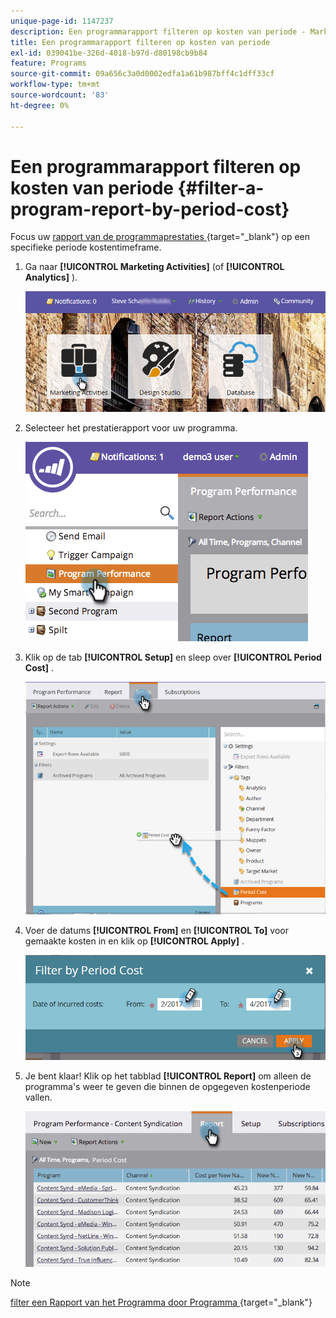 ```yaml
---
unique-page-id: 1147237
description: Een programmarapport filteren op kosten van periode - Marketo Docs - Productdocumentatie
title: Een programmarapport filteren op kosten van periode
exl-id: 039041be-326d-4018-b97d-d80198cb9b84
feature: Programs
source-git-commit: 09a656c3a0d0002edfa1a61b987bff4c1dff33cf
workflow-type: tm+mt
source-wordcount: '83'
ht-degree: 0%

---
```


# Een programmarapport filteren op kosten van periode {#filter-a-program-report-by-period-cost}

Focus uw [ rapport van de programmaprestaties ](/help/marketo/product-docs/core-marketo-concepts/programs/program-performance-report/create-a-program-performance-report.md){target="_blank"} op een specifieke periode kostentimeframe.

1. Ga naar **[!UICONTROL Marketing Activities]** (of **[!UICONTROL Analytics]** ).

   ![](assets/login-marketing-activities-1.png)

1. Selecteer het prestatierapport voor uw programma.

   ![](assets/image2014-9-23-16-3a22-3a52.png)

1. Klik op de tab **[!UICONTROL Setup]** en sleep over **[!UICONTROL Period Cost]** .

   ![](assets/lm-86194-1.png)

1. Voer de datums **[!UICONTROL From]** en **[!UICONTROL To]** voor gemaakte kosten in en klik op **[!UICONTROL Apply]** .

   ![](assets/lm-86194-2a-hands.png)

1. Je bent klaar! Klik op het tabblad **[!UICONTROL Report]** om alleen de programma&#39;s weer te geven die binnen de opgegeven kostenperiode vallen.

   ![](assets/lm-86194-report-tab.png)

>[!NOTE]
>
>[ filter een Rapport van het Programma door Programma ](/help/marketo/product-docs/core-marketo-concepts/programs/program-performance-report/filter-a-program-report-by-program.md){target="_blank"}
